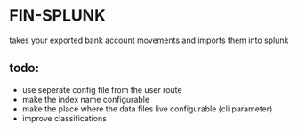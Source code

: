 # FIN-SPLUNK

takes your exported bank account movements and imports them into splunk

## todo:

* use seperate config file from the user route
* make the index name configurable
* make the place where the data files live configurable (cli parameter)
* improve classifications
